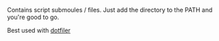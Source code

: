 Contains script submoules / files. Just add the directory to the PATH and you're good to go.

Best used with [dotfiler](https://github.com/svetlyak40wt/dotfiler)

